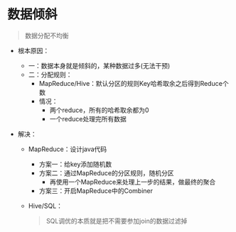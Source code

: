 # 数据倾斜

> 数据分配不均衡

- 根本原因：

  - 一：数据本身就是倾斜的，某种数据过多(无法干预)
  - 二：分配规则：
    - MapReduce/Hive：默认分区的规则Key哈希取余之后得到Reduce个数
    - 情况：
      - 两个reduce，所有的哈希取余都为0
      - 一个reduce处理完所有数据

- 解决：

  - MapReduce：设计java代码

    - 方案一：给key添加随机数
    - 方案二：通过MapReduce的分区规则，随机分区
      - 再使用一个MapReduce来处理上一步的结果，做最终的聚合
    - 方案三：开启MapReduce中的Combiner

  - Hive/SQL：

    > SQL调优的本质就是把不需要参加join的数据过滤掉